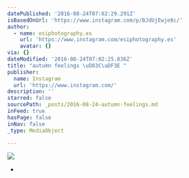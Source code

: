 ```yaml
---
datePublished: '2016-08-24T07:02:29.291Z'
isBasedOnUrl: 'https://www.instagram.com/p/BJdUjEwje8c/'
author:
  - name: esiphotography.es
    url: 'https://www.instagram.com/esiphotography.es'
    avatar: {}
via: {}
dateModified: '2016-08-24T07:02:25.836Z'
title: "autumn feelings \uD83C\uDF3E "
publisher:
  name: Instagram
  url: 'https://www.instagram.com/'
description: ''
starred: false
sourcePath: _posts/2016-08-24-autumn-feelings.md
inFeed: true
hasPage: false
inNav: false
_type: MediaObject

---
```

![](https://imgflo.herokuapp.com/graph/vahj1ThiexotieMo/47c78a7630c7b06b54e62f4c913e1202/croprotate.jpg?cropheight=441&cropwidth=640&degrees=0&input=https%3A%2F%2Fscontent.cdninstagram.com%2Ft51.2885-15%2Fs640x640%2Fsh0.08%2Fe35%2F14052522_1594270210867072_343432950_n.jpg%3Fig_cache_key%3DMTMyMzMwNDIzNjczODI3NzE0OA%253D%253D.2&x=0&y=104)

*